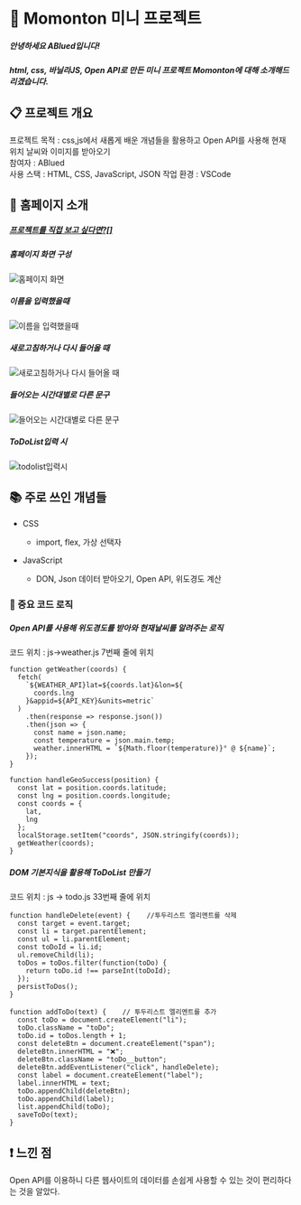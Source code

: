 # :sunrise: Momonton 미니 프로젝트

##### 안녕하세요 ABlued입니다!

##### html, css, 바닐라JS, Open API로 만든 미니 프로젝트 Momonton에 대해 소개해드리겠습니다.

:clipboard: 프로젝트 개요
---

프로젝트 목적 : css,js에서 새롭게 배운 개념들을 활용하고 Open API를 사용해 현재 위치 날씨와 이미지를 받아오기  
참여자 : ABlued  
사용 스택 : HTML, CSS, JavaScript, JSON
작업 환경 : VSCode  
 
 
:wave: 홈페이지 소개
---
  
##### [프로젝트를 직접 보고 싶다면?[]](https://ablued.github.io/momonton/)
  
##### 홈페이지 화면 구성
![홈페이지 화면](https://user-images.githubusercontent.com/53801395/120751596-453c6a00-c543-11eb-992a-81ad62e315a4.jpg)

##### 이름을 입력했을때
![이름을 입력했을때](https://user-images.githubusercontent.com/53801395/120751077-5b95f600-c542-11eb-99f0-f2af0af38cbd.jpg)

##### 새로고침하거나 다시 들어올 때
![새로고침하거나 다시 들어올 때](https://user-images.githubusercontent.com/53801395/120751078-5b95f600-c542-11eb-8289-5d90806b2ee9.jpg)
    
##### 들어오는 시간대별로 다른 문구
![들어오는 시간대별로 다른 문구](https://user-images.githubusercontent.com/53801395/120751079-5c2e8c80-c542-11eb-91e0-540a7c8bb290.jpg)
  
##### ToDoList입력 시
![todolist입력시](https://user-images.githubusercontent.com/53801395/120751080-5cc72300-c542-11eb-8d58-3ccf087eebb4.jpg)
  
:books: 주로 쓰인 개념들 
---

+ CSS
    + import, flex, 가상 선택자

+ JavaScript
    + DON, Json 데이터 받아오기, Open API, 위도경도 계산




### :page_with_curl: 중요 코드 로직

##### Open API를 사용해 위도경도를 받아와 현재날씨를 알려주는 로직
코드 위치 : js->weather.js 7번째 줄에 위치
```
function getWeather(coords) {
  fetch(
    `${WEATHER_API}lat=${coords.lat}&lon=${
      coords.lng
    }&appid=${API_KEY}&units=metric`
  )
    .then(response => response.json())
    .then(json => {
      const name = json.name;
      const temperature = json.main.temp;
      weather.innerHTML = `${Math.floor(temperature)}° @ ${name}`;
    });
}

function handleGeoSuccess(position) {
  const lat = position.coords.latitude;
  const lng = position.coords.longitude;
  const coords = {
    lat,
    lng
  };
  localStorage.setItem("coords", JSON.stringify(coords));
  getWeather(coords);
}
```
##### DOM 기본지식을 활용해 ToDoList 만들기
코드 위치 : js -> todo.js 33번째 줄에 위치
```
function handleDelete(event) {    //투두리스트 엘리멘트를 삭제
  const target = event.target;
  const li = target.parentElement;
  const ul = li.parentElement;
  const toDoId = li.id;
  ul.removeChild(li);
  toDos = toDos.filter(function(toDo) {
    return toDo.id !== parseInt(toDoId);
  });
  persistToDos();
}

function addToDo(text) {    // 투두리스트 엘리멘트를 추가
  const toDo = document.createElement("li");
  toDo.className = "toDo";
  toDo.id = toDos.length + 1;
  const deleteBtn = document.createElement("span");
  deleteBtn.innerHTML = "❌";
  deleteBtn.className = "toDo__button";
  deleteBtn.addEventListener("click", handleDelete);
  const label = document.createElement("label");
  label.innerHTML = text;
  toDo.appendChild(deleteBtn);
  toDo.appendChild(label);
  list.appendChild(toDo);
  saveToDo(text);
}
```

:exclamation: 느낀 점
---
Open API를 이용하니 다른 웹사이트의 데이터를 손쉽게 사용할 수 있는 것이 편리하다는 것을 알았다.

